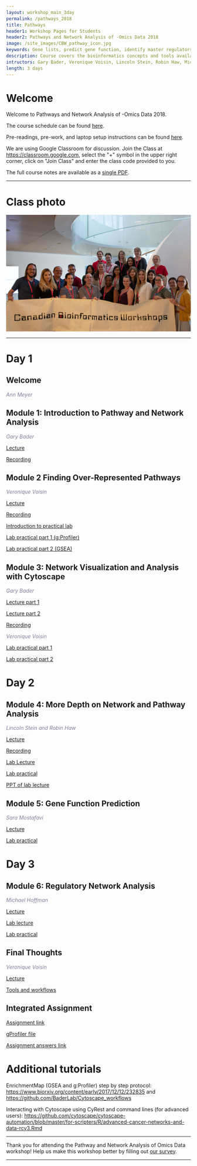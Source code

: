 ```yaml
---
layout: workshop_main_3day
permalink: /pathways_2018
title: Pathways
header1: Workshop Pages for Students
header2: Pathways and Network Analysis of -Omics Data 2018
image: /site_images/CBW_pathway_icon.jpg
keywords: Gene lists, predict gene function, identify master regulators
description: Course covers the bioinformatics concepts and tools available for interpreting a gene list using pathway and network information. 
intructors: Gary Bader, Veronique Voisin, Lincoln Stein, Robin Haw, Micheal Hoffman, Sara Mostafavi
length: 3 days
---
```

# Welcome <a id="welcome"></a>

Welcome to Pathways and Network Analysis of -Omics Data 2018.  

The course schedule can be found [here](https://bioinformaticsdotca.github.io/pathways_2018_schedule).

Pre-readings, pre-work, and laptop setup instructions can be found [here](https://bioinformaticsdotca.github.io/pathways_2018_prework).<a id="preworkshop"></a>  

We are using Google Classroom for discussion. Join the Class at https://classroom.google.com, select the "+" symbol in the upper right corner, click on "Join Class" and enter the class code provided to you.

The full course notes are available as a [single PDF](https://drive.google.com/open?id=1Nsjhli7b9CF0IrnjWrDabrHCk24iJ0NY).  

***

# Class photo

<img src="https://github.com/bioinformaticsdotca/Pathways_2018/blob/master/CBW-June-25.jpg?raw=true" alt="img" width="750" />

***  

# Day 1 <a id="day1"></a>

##  Welcome 

  *<font color="#827e9c">Ann Meyer</font>* 

##  Module 1: Introduction to Pathway and Network Analysis 

  *<font color="#827e9c">Gary Bader</font>*
  
  [Lecture](https://drive.google.com/open?id=14NE9DA6Oifww2u0cIZY8O6uhr1MT-Ums)
  
  [Recording](https://www.youtube.com/watch?v=3F5UcwYfY40)
    
##  Module 2 Finding Over-Represented Pathways 

  *<font color="#827e9c">Veronique Voisin</font>*
  
  [Lecture](https://drive.google.com/open?id=10r1uvCKuvyMcDYxQ2Or0rBgCeiCQhzkx) 
  
  [Recording](https://www.youtube.com/watch?v=bvPJyP7XIzw)

[Introduction to practical lab](https://drive.google.com/a/bioinformatics.ca/file/d/12o0HZf5Ak7-Y0aG_geebd1CRYG6x15be/view?usp=sharing)  

[Lab practical part 1 (g:Profiler)](http://bioinformaticsdotca.github.io/pathways_2018_module2_lab_1)    

[Lab practical part 2 (GSEA)](http://bioinformaticsdotca.github.io/pathways_2018_module2_lab_2)    
  
## Module 3: Network Visualization and Analysis with Cytoscape 

 *<font color="#827e9c">Gary Bader</font>*  
  
 [Lecture part 1](https://drive.google.com/open?id=18ybduTJBdI0xZTYo-zgHPHvqkR_SL1V-)  
    
 [Lecture part 2](https://drive.google.com/open?id=1qdqtuZaDwdtahL1-5QmsW8dAETKf2oSY) 
 
 [Recording](https://www.youtube.com/watch?v=ZwaTTCcA-fo)
 
 *<font color="#827e9c">Veronique Voisin</font>*  
 
[Lab practical part 1](http://bioinformaticsdotca.github.io/pathways_2018_module3_lab_1)   

[Lab practical part 2](http://bioinformaticsdotca.github.io/pathways_2018_module3_lab_2)  


# Day 2 <a id="day2"></a>

##  Module 4: More Depth on Network and Pathway Analysis 

  *<font color="#827e9c">Lincoln Stein and Robin Haw</font>*
  
  [Lecture](https://drive.google.com/open?id=1qwnEj1KTPxJ7Rq1wfPvV-14t3n-2Dq8R)   
  
  [Recording](https://www.youtube.com/watch?v=Ka3I2-_99CQ)
  
  [Lab Lecture](https://drive.google.com/open?id=1IjbjF0HUVBY85v8LyNKyn1yzW_rt2UJ2)
  
  [Lab practical](http://bioinformaticsdotca.github.io/pathways_2018_module4_lab)  
  
  [PPT of lab lecture](https://drive.google.com/a/bioinformatics.ca/file/d/11_dug9ROpo9RkLkq-tPh5KdgGnMqvDNN/view?usp=sharing)


##  Module 5: Gene Function Prediction  

  *<font color="#827e9c">Sara Mostafavi</font>*
  
  [Lecture](https://drive.google.com/open?id=1u7gHlD23iVOe_717shgpkA3O7pcLYmpK)  
  
  [Lab practical](http://bioinformaticsdotca.github.io/pathways_2018_module5)  
  

# Day 3 <a id="day3"></a>

## Module 6: Regulatory Network Analysis 

*<font color="#827e9c">Michael Hoffman</font>*
  
  [Lecture](https://drive.google.com/open?id=1xDYjdKIBNkCyBtZLwhwToIXJlr9d8zM2)  
  
  [Lab lecture](https://drive.google.com/open?id=1S6S7pDUciC11VfeyP_boJ5Mz12Z4dOZq)  
  
  [Lab practical](http://bioinformaticsdotca.github.io/pathways_2018_module6) 

## Final Thoughts  

*<font color="#827e9c">Veronique Voisin</font>*   

[Lecture](https://drive.google.com/open?id=17rPj_t14na1rrJvcfJvobYUE8Oz7kDky)  

[Tools and workflows](http://bioinformaticsdotca.github.io/pathways_2018_tools_and_workflows)  

## Integrated Assignment

[Assignment link](http://bioinformaticsdotca.github.io/pathways_2018_IA) 

[gProfiler file](https://github.com/bioinformaticsdotca/Pathways_2017/raw/master/integrated_assignment_1/hsapiens.pathways.NAME.gmt)  

[Assignment answers link](http://bioinformaticsdotca.github.io/pathways_2018_IA_answers) 

# Additional tutorials <a id="additionaltutorials"></a>

EnrichmentMap (GSEA and g:Profiler) step by step protocol:
https://www.biorxiv.org/content/early/2017/12/12/232835
and https://github.com/BaderLab/Cytoscape_workflows

Interacting with Cytoscape using CyRest and command lines (for advanced users):
https://github.com/cytoscape/cytoscape-automation/blob/master/for-scripters/R/advanced-cancer-networks-and-data-rcy3.Rmd


***

Thank you for attending the Pathway and Network Analysis of Omics Data workshop! Help us make this workshop better by filling out [our survey](https://docs.google.com/forms/d/e/1FAIpQLSf-PgF_USLNzjhYBQAmsJPgTjr3lSFtcHYOX8QXVipxKsa48A/viewform?usp=sf_link).

*** 
